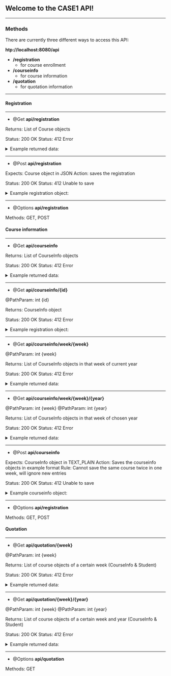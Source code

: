 ## Welcome to the CASE1 API!

---

### Methods

There are currently three different ways to access this API:

**htp://localhost:8080/api**

* **/registration**
    * for course enrollment
* **/courseinfo**
    * for course information
* **/quotation**
    * for quotation information

---

#### Registration

---

* @Get **api/registration**

Returns: List of Course objects

Status: 200 OK
Status: 412 Error

<details>
<summary>Example returned data:</summary>

    [
      {
        "id": 0,
        "student": {
          "email": "test@test.nl",
          "name": "Josh",
          "lastName": "Vietti",
          "type": "COMPANY",
          "sd": null,
          "cd": {
            "quotation": "123abc"
          }
        },
        "courseInfo": {
          "id": 15,
          "titel": "C# Programmeren",
          "cursuscode": "CNETIN",
          "startdatum": {
            "year": 2013,
            "month": "OCTOBER",
            "dayOfMonth": 21,
            "monthValue": 10,
            "dayOfWeek": "MONDAY",
            "era": "CE",
            "dayOfYear": 294,
            "leapYear": false,
            "chronology": {
              "id": "ISO",
              "calendarType": "iso8601"
            }
          },
          "duur": "5 dagen"
        }
      }
    ]
    
</details>

---

* @Post **api/registration** 

Expects: Course object in JSON
Action: saves the registration

Status: 200 OK
Status: 412 Unable to save

<details>
<summary>Example registration object:</summary>

    {
        "student": {
            "email": "test@test.nl"
        },
        "courseInfo": {
            "id": 15
        }
    }
    
</details>

---

* @Options **api/registration**

Methods: GET, POST

#### Course information

---

* @Get **api/courseinfo**

Returns: List of CourseInfo objects

Status: 200 OK
Status: 412 Error

<details>
<summary>Example returned data:</summary>

    [
      {
        "id": 31,
        "titel": "Advanced C#",
        "cursuscode": "ADCSB",
        "startdatum": {
          "year": 2013,
          "month": "OCTOBER",
          "dayOfMonth": 14,
          "monthValue": 10,
          "dayOfWeek": "MONDAY",
          "era": "CE",
          "dayOfYear": 287,
          "leapYear": false,
          "chronology": {
            "id": "ISO",
            "calendarType": "iso8601"
          }
        },
        "duur": "2 dagen"
      }
    ]
    
</details>

---

* @Get **api/courseinfo/{id}** 

@PathParam: int {id}

Returns: CourseInfo object

Status: 200 OK
Status: 412 Error

<details>
<summary>Example registration object:</summary>

      {
        "id": 31,
        "titel": "Advanced C#",
        "cursuscode": "ADCSB",
        "startdatum": {
          "year": 2013,
          "month": "OCTOBER",
          "dayOfMonth": 14,
          "monthValue": 10,
          "dayOfWeek": "MONDAY",
          "era": "CE",
          "dayOfYear": 287,
          "leapYear": false,
          "chronology": {
            "id": "ISO",
            "calendarType": "iso8601"
          }
        },
        "duur": "2 dagen"
      }
    
</details>

---

* @Get **api/courseinfo/week/{week}** 

@PathParam: int {week}

Returns: List of CourseInfo objects in that week of current year

Status: 200 OK
Status: 412 Error

<details>
<summary>Example returned data:</summary>

    [
      {
        "id": 31,
        "titel": "Advanced C#",
        "cursuscode": "ADCSB",
        "startdatum": {
          "year": 2016,
          "month": "OCTOBER",
          "dayOfMonth": 14,
          "monthValue": 10,
          "dayOfWeek": "MONDAY",
          "era": "CE",
          "dayOfYear": 287,
          "leapYear": false,
          "chronology": {
            "id": "ISO",
            "calendarType": "iso8601"
          }
        },
        "duur": "2 dagen"
      }
    ]
    
</details>

---

* @Get **api/courseinfo/week/{week}/{year}** 

@PathParam: int {week}
@PathParam: int {year}

Returns: List of CourseInfo objects in that week of chosen year

Status: 200 OK
Status: 412 Error

<details>
<summary>Example returned data:</summary>

    [
      {
        "id": 31,
        "titel": "Advanced C#",
        "cursuscode": "ADCSB",
        "startdatum": {
          "year": 1992,
          "month": "OCTOBER",
          "dayOfMonth": 14,
          "monthValue": 10,
          "dayOfWeek": "MONDAY",
          "era": "CE",
          "dayOfYear": 287,
          "leapYear": false,
          "chronology": {
            "id": "ISO",
            "calendarType": "iso8601"
          }
        },
        "duur": "2 dagen"
      }
    ]
    
</details>

---

* @Post **api/courseinfo** 

Expects: CourseInfo object in TEXT_PLAIN
Action: Saves the courseinfo objects in example format
Rule: Cannot save the same course twice in one week, will ignore new entries

Status: 200 OK
Status: 412 Unable to save

<details>
<summary>Example courseinfo object:</summary>

    Titel: C# Programmeren
    Cursuscode: CNETIN
    Duur: 5 dagen
    Startdatum: 14/10/2013
    
    Titel: C# Programmeren
    Cursuscode: CNETIN
    Duur: 5 dagen
    Startdatum: 21/10/2013
    
</details>

---

* @Options **api/registration**

Methods: GET, POST

#### Quotation

---

* @Get **api/quotation/{week}**

@PathParam: int {week}

Returns: List of course objects of a certain week (CourseInfo & Student)

Status: 200 OK
Status: 412 Error

<details>
<summary>Example returned data:</summary>

    [
      {
        "id": 0,
        "student": {
          "email": "test@test.nl",
          "name": "Josh",
          "lastName": "Vietti",
          "type": "COMPANY",
          "sd": null,
          "cd": {
            "quotation": "123abc"
          }
        },
        "courseInfo": {
          "id": 15,
          "titel": "C# Programmeren",
          "cursuscode": "CNETIN",
          "startdatum": {
            "year": 2016,
            "month": "OCTOBER",
            "dayOfMonth": 21,
            "monthValue": 10,
            "dayOfWeek": "MONDAY",
            "era": "CE",
            "dayOfYear": 294,
            "leapYear": false,
            "chronology": {
              "id": "ISO",
              "calendarType": "iso8601"
            }
          },
          "duur": "5 dagen"
        }
      }
    ]
    
</details>

---

* @Get **api/quotation/{week}/{year}**

@PathParam: int {week}
@PathParam: int {year}

Returns: List of course objects of a certain week and year (CourseInfo & Student)

Status: 200 OK
Status: 412 Error

<details>
<summary>Example returned data:</summary>

    [
      {
        "id": 0,
        "student": {
          "email": "test@test.nl",
          "name": "Josh",
          "lastName": "Vietti",
          "type": "COMPANY",
          "sd": null,
          "cd": {
            "quotation": "123abc"
          }
        },
        "courseInfo": {
          "id": 15,
          "titel": "C# Programmeren",
          "cursuscode": "CNETIN",
          "startdatum": {
            "year": 1992,
            "month": "OCTOBER",
            "dayOfMonth": 21,
            "monthValue": 10,
            "dayOfWeek": "MONDAY",
            "era": "CE",
            "dayOfYear": 294,
            "leapYear": false,
            "chronology": {
              "id": "ISO",
              "calendarType": "iso8601"
            }
          },
          "duur": "5 dagen"
        }
      }
    ]
    
</details>

---

* @Options **api/quotation**

Methods: GET
